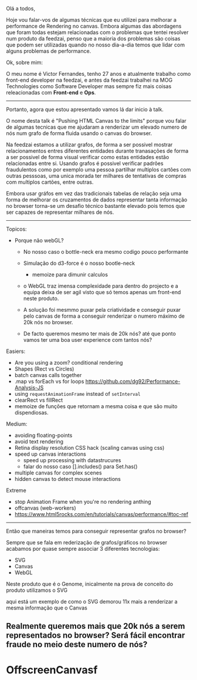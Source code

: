 Olá a todos,

Hoje vou falar-vos de algumas técnicas que eu utilizei para melhorar a performance de Rendering no canvas. Embora algumas das abordagens que foram todas estejam relacionadas com o problemas que tentei resolver num produto da feedzai, penso que a maioria dos problemas são coisas que podem ser utilizadas quando no nosso dia-a-dia temos que lidar com alguns problemas de performance.

Ok, sobre mim:

O meu nome é Victor Fernandes, tenho 27 anos e atualmente trabalho como front-end developer na feedzai, e antes da feedzai trabalhei na MOG Technologies como Software Developer mas sempre fiz mais coisas releacionadas com **Front-end** e **Ops**.

---

Portanto, agora que estou apresentado vamos lá dar inicio à talk.

O nome desta talk é "Pushing HTML Canvas to the limits" porque vou falar de algumas tecnicas que me ajudaram a renderizar um elevado numero de nós num grafo de forma fluida usando o canvas do browser.

Na feedzai estamos a utilizar grafos, de forma a ser possivel mostrar relacionamentos entres diferentes entidades durante tranasações de forma a ser possivel de forma visual verificar como estas entidades estão relacionadas entre si. Usando grafos é possivel verificar padrões fraudulentos como por exemplo uma pessoa partilhar multiplos cartões com outras pesssoas, uma unica morada ter milhares de tentativas de compras com multiplos cartões, entre outras.

Embora usar gráfos em vez das tradicionais tabelas de relação seja uma forma de melhorar os cruzamentos de dados representar tanta informação no browser torna-se um  desafio técnico bastante elevado pois temos que ser capazes de representar milhares de nós.

___

Topicos:

- Porque não webGL?
    - No nosso caso o bottle-neck era mesmo codigo pouco performante
    - Simulação do d3-force é o nosso bootle-neck
        - memoize para dimunir calculos
    - o WebGL traz imensa complexidade para dentro do projecto e a equipa deixa de ser agil
      visto que só temos apenas um front-end neste produto.

    - A solução foi mesmmo puxar pela criatividade e conseguir puxar pelo canvas de forma a conseguir renderizar o  numero máximo de 20k nós no browser.

    - De facto queremos mesmo ter mais de 20k nós? até que ponto vamos ter uma boa user experience com tantos nós?

Easiers:

- Are you using a zoom? conditional rendering
- Shapes (Rect vs Circles)
- batch canvas calls together
- .map vs forEach vs for loops
https://github.com/dg92/Performance-Analysis-JS
- using `requestAnimationFrame` instead of `setInterval`
- clearRect vs fillRect
- memoize de funções que retornam a mesma coisa e que são muito dispendiosas.

Medium:
- avoiding floating-points
- avoid text rendering
- Retina display resolution CSS hack (scaling canvas using css)
- speed up canvas interactions
    - speed up processing with datastrucures
    - falar do nosso caso [].includes() para Set.has()
- multiple canvas for complex scenes
- hidden canvas to detect mouse interactions

Extreme
- stop Animation Frame when you're no rendering anthing
- offcanvas (web-workers)
- https://www.html5rocks.com/en/tutorials/canvas/performance/#toc-ref
___

Então que maneiras temos para conseguir representar grafos no browser?

Sempre que se fala em rederização de grafos/gráficos no browser acabamos por quase sempre associar 3 diferentes tecnologias:

- SVG
- Canvas
- WebGL

Neste produto que é o Genome, inicalmente na prova de conceito do produto utilizamos o SVG

aqui está um exemplo de como o SVG demorou 11x mais a renderizar a mesma informação que o Canvas



## Realmente queremos mais que 20k nós a serem representados no browser? Será fácil encontrar fraude no meio deste numero de nós?

# OffscreenCanvasf
